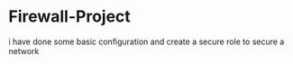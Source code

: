 # Firewall-Project
i have done some basic configuration and create a secure role to secure a network
